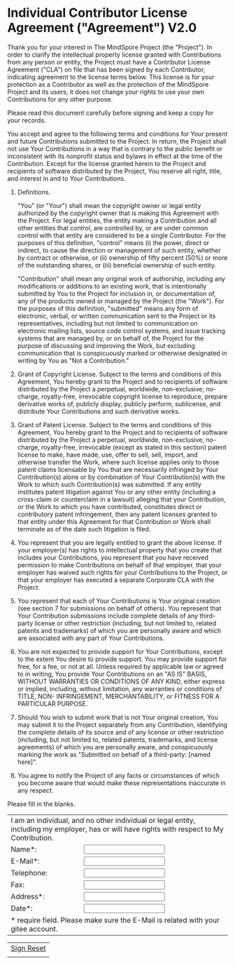 # Individual Contributor License Agreement ("Agreement") V2.0

Thank you for your interest in The MindSpore Project (the "Project"). In order to clarify the intellectual property license granted with Contributions from any person or entity, the Project must have a Contributor License Agreement ("CLA") on file that has been signed by each Contributor, indicating agreement to the license terms below. This license is for your protection as a Contributor as well as the protection of the MindSpore Project and its users; it does not change your rights to use your own Contributions for any other purpose.

Please read this document carefully before signing and keep a copy for your records.

You accept and agree to the following terms and conditions for Your present and future Contributions submitted to the Project. In return, the Project shall not use Your Contributions in a way that is contrary to the public benefit or inconsistent with its nonprofit status and bylaws in effect at the time of the Contribution. Except for the license granted herein to the Project and recipients of software distributed by the Project, You reserve all right, title, and interest in and to Your Contributions.

1. Definitions.

    "You" (or "Your") shall mean the copyright owner or legal entity authorized by the copyright owner that is making this Agreement with the Project. For legal entities, the entity making a Contribution and all other entities that control, are controlled by, or are under common control with that entity are considered to be a single Contributor. For the purposes of this definition, "control" means (i) the power, direct or indirect, to cause the direction or management of such entity, whether by contract or otherwise, or (ii) ownership of fifty percent (50%) or more of the outstanding shares, or (iii) beneficial ownership of such entity.

    "Contribution" shall mean any original work of authorship, including any modifications or additions to an existing work, that is intentionally submitted by You to the Project for inclusion in, or documentation of, any of the products owned or managed by the Project (the "Work"). For the purposes of this definition, "submitted" means any form of electronic, verbal, or written communication sent to the Project or its representatives, including but not limited to communication on electronic mailing lists, source code control systems, and issue tracking systems that are managed by, or on behalf of, the Project for the purpose of discussing and improving the Work, but excluding communication that is conspicuously marked or otherwise designated in writing by You as "Not a Contribution."

2. Grant of Copyright License. Subject to the terms and conditions of this Agreement, You hereby grant to the Project and to recipients of software distributed by the Project a perpetual, worldwide, non-exclusive, no-charge, royalty-free, irrevocable copyright license to reproduce, prepare derivative works of, publicly display, publicly perform, sublicense, and distribute Your Contributions and such derivative works.

3. Grant of Patent License. Subject to the terms and conditions of this Agreement, You hereby grant to the Project and to recipients of software distributed by the Project a perpetual, worldwide, non-exclusive, no-charge, royalty-free, irrevocable (except as stated in this section) patent license to make, have made, use, offer to sell, sell, import, and otherwise transfer the Work, where such license applies only to those patent claims licensable by You that are necessarily infringed by Your Contribution(s) alone or by combination of Your Contribution(s) with the Work to which such Contribution(s) was submitted. If any entity institutes patent litigation against You or any other entity (including a cross-claim or counterclaim in a lawsuit) alleging that your Contribution, or the Work to which you have contributed, constitutes direct or contributory patent infringement, then any patent licenses granted to that entity under this Agreement for that Contribution or Work shall terminate as of the date such litigation is filed.

4. You represent that you are legally entitled to grant the above license. If your employer(s) has rights to intellectual property that you create that includes your Contributions, you represent that you have received permission to make Contributions on behalf of that employer, that your employer has waived such rights for your Contributions to the Project, or that your employer has executed a separate Corporate CLA with the Project.

5. You represent that each of Your Contributions is Your original creation (see section 7 for submissions on behalf of others). You represent that Your Contribution submissions include complete details of any third-party license or other restriction (including, but not limited to, related patents and trademarks) of which you are personally aware and which are associated with any part of Your Contributions.

6. You are not expected to provide support for Your Contributions, except to the extent You desire to provide support. You may provide support for free, for a fee, or not at all. Unless required by applicable law or agreed to in writing, You provide Your Contributions on an "AS IS" BASIS, WITHOUT WARRANTIES OR CONDITIONS OF ANY KIND, either express or implied, including, without limitation, any warranties or conditions of TITLE, NON- INFRINGEMENT, MERCHANTABILITY, or FITNESS FOR A PARTICULAR PURPOSE.

7. Should You wish to submit work that is not Your original creation, You may submit it to the Project separately from any Contribution, identifying the complete details of its source and of any license or other restriction (including, but not limited to, related patents, trademarks, and license agreements) of which you are personally aware, and conspicuously marking the work as "Submitted on behalf of a third-party: [named here]".

8. You agree to notify the Project of any facts or circumstances of which you become aware that would make these representations inaccurate in any respect.

Please fill in the blanks.

<table id="individual-table">
    <tr>
        <td colspan="2">
            I am an individual, and no other individual or legal entity, including my employer, has or will have rights with respect to My Contribution.
        </td>
    </tr>
    <tr>
        <td>
            Name*:
        </td>
        <td>
            <input type="text" id="individual-name" class = "require" maxlength="100" />
        </td>
    </tr>
    <tr>
        <td>
            E-Mail*:
        </td>
        <td>
            <input type="text" id="individual-email" class = "require" maxlength="100" />
        </td>
    </tr>
     <tr>
        <td>
            Telephone:
        </td>
        <td>
            <input type="text" id="individual-telephone" maxlength="100" />
        </td>
    </tr>
    <tr>
        <td>
            Fax:
        </td>
        <td>
            <input type="text" id="individual-fax" maxlength="100" />
        </td>
    </tr>
    <tr>
        <td>
            Address*:
        </td>
        <td>
            <input type="text" id="individual-address" class = "require" maxlength="100" />
        </td>
    </tr>
    <tr>
        <td>
            Date*:
        </td>
        <td>
            <input type="text" id="individual-date" class = "require" maxlength="100" />
        </td>
    </tr>
    <tr>
        <td colspan="2">
            * require field. Please make sure the E-Mail is related with your gitee account.
        </td>
    </tr>
</table>

<table id="cla-table">
    <tr>
        <td>
            <a href="#" id="sign-cla-button" class="btn btn-template-main" posturl="/cla/">
                Sign
            </a>
            <a href="#" id="reset-cla-button" class="btn btn-template-main">
                Reset
            </a>
        </td>
    </tr>
    <tr>
        <td>
            <label id="tip-cla-label"></label>
        </td>
    </tr>
</table>
